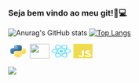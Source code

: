 ### Seja bem vindo ao meu git!🐍💻
![Anurag's GitHub stats](https://github-readme-stats.vercel.app/api?username=Abacaxi-a&show_icons=true&theme=tokyonight)
[![Top Langs](https://github-readme-stats.vercel.app/api/top-langs/?username=Abacaxi-a&layout=compact&theme=tokyonight)](https://github.com/Abacaxi-a/github-readme-stats)

<div style="display: inline_block">
  <img align="center" height="30" width="40" src="https://raw.githubusercontent.com/devicons/devicon/master/icons/python/python-original.svg">
  <img align="center" height="30" width="40" src="https://cdn.jsdelivr.net/gh/devicons/devicon/icons/bootstrap/bootstrap-original.svg" />
  <img align="center" height="30" width="40" src="https://raw.githubusercontent.com/devicons/devicon/master/icons/react/react-original.svg">
  <img align="center" height="30" width="40" src="https://raw.githubusercontent.com/devicons/devicon/master/icons/javascript/javascript-plain.svg">
</div>

<div><br>
  <a href="https://www.linkedin.com/in/geovanny-carvalho-de-sousa-1a32991b1/" target="_blank"><img src="https://img.shields.io/badge/-LinkedIn-%230077B5?style=for-the-badge&logo=linkedin&logoColor=white" target="_blank"></a>
<div>
<!--
**Abacaxi-a/Abacaxi-a** is a ✨ _special_ ✨ repository because its `README.md` (this file) appears on your GitHub profile.

Here are some ideas to get you started:

- 🔭 I’m currently working on ...
- 🌱 I’m currently learning ...
- 👯 I’m looking to collaborate on ...
- 🤔 I’m looking for help with ...
- 💬 Ask me about ...
- 📫 How to reach me: ...
- 😄 Pronouns: ...
- ⚡ Fun fact: ...
-->
